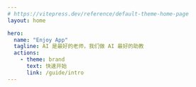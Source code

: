 ```yaml
---
# https://vitepress.dev/reference/default-theme-home-page
layout: home

hero:
  name: "Enjoy App"
  tagline: AI 是最好的老师，我们做 AI 最好的助教
  actions:
    - theme: brand
      text: 快速开始
      link: /guide/intro
---
```

